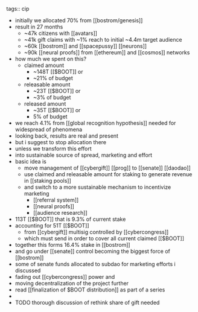 tags:: cip

- initially we allocated 70% from [[bostrom/genesis]]
- result in 27 months
	- ~47k citizens with [[avatars]]
	- ~41k gift claims with ~1% reach to initial ~4.4m target audience
	- ~60k [[bostrom]] and [[spacepussy]] [[neurons]]
	- ~90k [[neural proofs]] from [[ethereum]] and [[cosmos]] networks
- how much we spent on this?
	- claimed amount
		- ~148T [[$BOOT]] or
		- ~21% of budget
	- releasable amount
		- ~23T [[$BOOT]] or
		- ~3% of budget
	- released amount
		- ~35T [[$BOOT]] or
		- 5% of budget
- we reach 4.1% from [[global recognition hypothesis]]  needed for widespread of phenomena
- looking back, results are real and present
- but i suggest to stop allocation there
- unless we transform this effort
- into sustainable source of spread, marketing and effort
- basic idea is
	- move management of [[cybergift]] [[prog]] to [[senate]] [[daodao]]
	- use claimed and releasable amount for staking to generate revenue in [[staking pools]]
	- and switch to a more sustainable mechanism to incentivize marketing
		- [[referral system]]
		- [[neural proofs]]
		- [[audience research]]
- 113T [[$BOOT]] that is 9.3% of current stake
- accounting for 51T [[$BOOT]]
	- from [[cybergift]] multisig controlled by [[cybercongress]]
	- which must send in order to cover all current claimed [[$BOOT]]
- together this forms 16.4% stake in [[bostrom]]
- and go under [[senate]] control becoming the biggest force of [[bostrom]]
- some of senate funds allocated to subdao for marketing efforts i discussed
- fading out [[cybercongress]] power and
- moving decentralization of the project further
- read [[finalization of $BOOT distribution]] as part of a series
-
- TODO thorough discussion of rethink share of gift needed